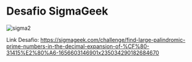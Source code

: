<h1>Desafio SigmaGeek</h1>

![sigma2](https://user-images.githubusercontent.com/82708618/192053089-c19861e8-8741-45d3-8587-5ab8aa2efcbe.png)

Link Desafio: https://sigmageek.com/challenge/find-large-palindromic-prime-numbers-in-the-decimal-expansion-of-%CF%80-31415%E2%80%A6-1656603146901x235034290182684670
